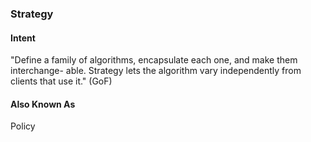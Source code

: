 ### Strategy

#### Intent
"Define a family of algorithms, encapsulate each one, and make them interchange-
able. Strategy lets the algorithm vary independently from clients that use it." (GoF)

#### Also Known As
Policy